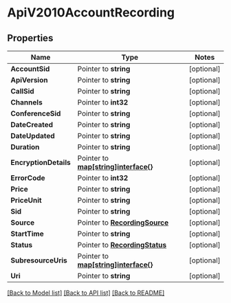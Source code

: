 # ApiV2010AccountRecording

## Properties
Name | Type | Notes
------------ | ------------- | -------------
**AccountSid** | Pointer to **string** | [optional] 
**ApiVersion** | Pointer to **string** | [optional] 
**CallSid** | Pointer to **string** | [optional] 
**Channels** | Pointer to **int32** | [optional] 
**ConferenceSid** | Pointer to **string** | [optional] 
**DateCreated** | Pointer to **string** | [optional] 
**DateUpdated** | Pointer to **string** | [optional] 
**Duration** | Pointer to **string** | [optional] 
**EncryptionDetails** | Pointer to [**map[string]interface{}**](.md) | [optional] 
**ErrorCode** | Pointer to **int32** | [optional] 
**Price** | Pointer to **string** | [optional] 
**PriceUnit** | Pointer to **string** | [optional] 
**Sid** | Pointer to **string** | [optional] 
**Source** | Pointer to [**RecordingSource**](recording_source.md) | [optional] 
**StartTime** | Pointer to **string** | [optional] 
**Status** | Pointer to [**RecordingStatus**](recording_status.md) | [optional] 
**SubresourceUris** | Pointer to [**map[string]interface{}**](.md) | [optional] 
**Uri** | Pointer to **string** | [optional] 

[[Back to Model list]](../README.md#documentation-for-models) [[Back to API list]](../README.md#documentation-for-api-endpoints) [[Back to README]](../README.md)


